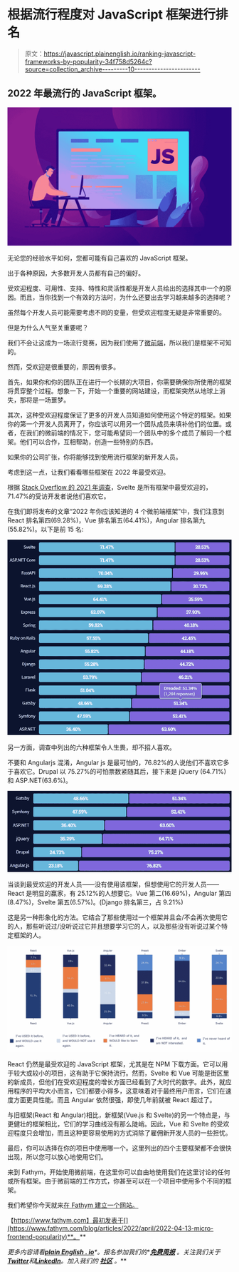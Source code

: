 # 根据流行程度对 JavaScript 框架进行排名

> 原文：<https://javascript.plainenglish.io/ranking-javascript-frameworks-by-popularity-34f758d5264c?source=collection_archive---------10----------------------->

## 2022 年最流行的 JavaScript 框架。

![](img/5c8fa06dcad4f5f95f1689ae4eefcd44.png)

无论您的经验水平如何，您都可能有自己喜欢的 JavaScript 框架。

出于各种原因，大多数开发人员都有自己的偏好。

受欢迎程度、可用性、支持、特性和灵活性都是开发人员给出的选择其中一个的原因。而且，当你找到一个有效的方法时，为什么还要出去学习越来越多的选择呢？

虽然每个开发人员可能需要考虑不同的变量，但受欢迎程度无疑是非常重要的。

但是为什么人气至关重要呢？

我们不会让这成为一场流行竞赛，因为我们使用了[微前端](https://www.fathym.com/blog/articles/2022/march/2022-03-14-a-simple-micro-frontends-explainer)，所以我们是框架不可知的。

然而，受欢迎是很重要的，原因有很多。

首先，如果你和你的团队正在进行一个长期的大项目，你需要确保你所使用的框架将贯穿整个过程。想象一下，开始一个重要的网站建设，而框架突然从地球上消失，那将是一场噩梦。

其次，这种受欢迎程度保证了更多的开发人员知道如何使用这个特定的框架。如果你的第一个开发人员离开了，你应该可以用另一个团队成员来填补他们的位置。或者，在我们的微前端的情况下，您可能希望同一个团队中的多个成员了解同一个框架。他们可以合作，互相帮助，创造一些特别的东西。

如果你的公司扩张，你将能够找到使用流行框架的新开发人员。

考虑到这一点，让我们看看哪些框架在 2022 年最受欢迎。

根据 [Stack Overflow 的 2021 年调查](https://insights.stackoverflow.com/survey/2021#most-loved-dreaded-and-wanted-webframe-love-dread)，Svelte 是所有框架中最受欢迎的，71.47%的受访开发者说他们喜欢它。

在我们即将发布的文章“2022 年你应该知道的 4 个微前端框架”中，我们注意到 React 排名第四(69.28%)，Vue 排名第五(64.41%)，Angular 排名第九(55.82%)。以下是前 15 名:

![](img/74cfa6bfdcf881c725190be82e8918d4.png)

另一方面，调查中列出的六种框架令人生畏，却不招人喜欢。

不要和 Angularjs 混淆，Angular js 是最可怕的，76.82%的人说他们不喜欢它多于喜欢它。Drupal 以 75.27%的可怕票数紧随其后，接下来是 jQuery (64.71%)和 ASP.NET(63.6%)。

![](img/776262e9cc22a93a68f7d071080b55b3.png)

当谈到最受欢迎的开发人员——没有使用该框架，但想使用它的开发人员——React 是明显的赢家，有 25.12%的人想要它。Vue 第二(16.69%)，Angular 第四(8.47%)，Svelte 第五(6.57%)。(Django 排名第三，占 9.21%)

这是另一种形象化的方法。它结合了那些使用过一个框架并且会/不会再次使用它的人，那些听说过/没听说过它并且想要学习它的人，以及那些没有听说过某个特定框架的人。

![](img/9808e30367a28d24bfb40e69e4b01b92.png)

React 仍然是最受欢迎的 JavaScript 框架，尤其是在 NPM 下载方面。它可以用于较大或较小的项目，这有助于它保持流行。然而，Svelte 和 Vue 可能是街区里的新成员，但他们在受欢迎程度的增长方面已经看到了大时代的数字。此外，就应用程序的平均大小而言，它们都要小得多，这意味着对于最终用户而言，它们在速度方面更具性能。而且 Angular 依然很强，即使几年前就被 React 超过了。

与旧框架(React 和 Angular)相比，新框架(Vue.js 和 Svelte)的另一个特点是，与更健壮的框架相比，它们的学习曲线没有那么陡峭。因此，Vue 和 Svelte 的受欢迎程度只会增加，而且这种更容易使用的方式消除了雇佣新开发人员的一些担忧。

最后，你可以选择在你的项目中使用哪一个。这里列出的四个主要框架都不会很快出现，所以您可以放心地使用它们。

来到 Fathym，开始使用微前端，在这里你可以自由地使用我们在这里讨论的任何或所有框架。由于微前端的工作方式，你甚至可以在一个项目中使用多个不同的框架。

我们希望你今天就来[在 Fathym 建立一个网站。](https://www.fathym.com/dashboard)

【https://www.fathym.com】最初发表于[](https://www.fathym.com/blog/articles/2022/april/2022-04-13-micro-frontend-popularity)**。**

**更多内容请看*[***plain English . io***](https://plainenglish.io/)*。报名参加我们的**[***免费周报***](http://newsletter.plainenglish.io/) *。关注我们关于*[***Twitter***](https://twitter.com/inPlainEngHQ)*和*[***LinkedIn***](https://www.linkedin.com/company/inplainenglish/)*。加入我们的* [***社区***](https://discord.gg/GtDtUAvyhW) *。***